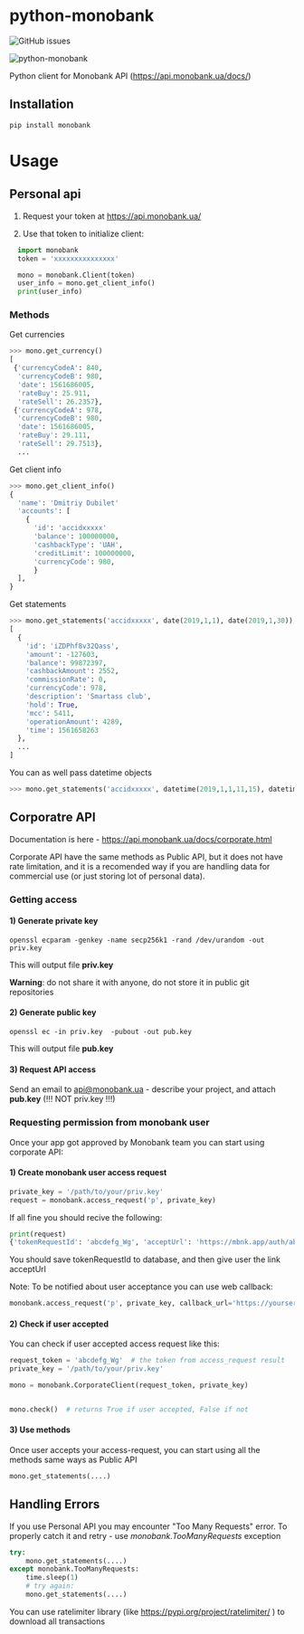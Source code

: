# python-monobank

![GitHub issues](https://img.shields.io/github/issues/vitalik/python-monobank)

![python-monobank](https://raw.githubusercontent.com/vitalik/python-monobank/master/docs/logo.png)

Python client for Monobank API (https://api.monobank.ua/docs/)

## Installation

```
pip install monobank
```


# Usage

## Personal api

1) Request your token at https://api.monobank.ua/

2) Use that token to initialize client:

```python
  import monobank
  token = 'xxxxxxxxxxxxxxx'

  mono = monobank.Client(token)
  user_info = mono.get_client_info()
  print(user_info)
```

### Methods

Get currencies

```python
>>> mono.get_currency()
[
 {'currencyCodeA': 840,
  'currencyCodeB': 980,
  'date': 1561686005,
  'rateBuy': 25.911,
  'rateSell': 26.2357},
 {'currencyCodeA': 978,
  'currencyCodeB': 980,
  'date': 1561686005,
  'rateBuy': 29.111,
  'rateSell': 29.7513},
  ...
```

Get client info

```python
>>> mono.get_client_info()
{
  'name': 'Dmitriy Dubilet'
  'accounts': [
    {
      'id': 'accidxxxxx'
      'balance': 100000000,
      'cashbackType': 'UAH',
      'creditLimit': 100000000,
      'currencyCode': 980,
      }
  ],
}

```


Get statements
```python
>>> mono.get_statements('accidxxxxx', date(2019,1,1), date(2019,1,30))
[
  {
    'id': 'iZDPhf8v32Qass',
    'amount': -127603,
    'balance': 99872397,
    'cashbackAmount': 2552,
    'commissionRate': 0,
    'currencyCode': 978,
    'description': 'Smartass club',
    'hold': True,
    'mcc': 5411,
    'operationAmount': 4289,
    'time': 1561658263
  },
  ...
]
```

You can as well pass datetime objects
```python
>>> mono.get_statements('accidxxxxx', datetime(2019,1,1,11,15), datetime(2019,1,2,11,15))
```




## Corporatre API

Documentation is here - https://api.monobank.ua/docs/corporate.html

Corporate API have the same methods as Public API, but it does not have rate limitation, and it is a recomended way if you are handling data for commercial use (or just storing lot of personal data).

### Getting access

#### 1) Generate private key

```
openssl ecparam -genkey -name secp256k1 -rand /dev/urandom -out priv.key
```

This will output file **priv.key** 

**Warning**: do not share it with anyone, do not store it in public git repositories

#### 2) Generate public key

```
openssl ec -in priv.key  -pubout -out pub.key
```

This will output file **pub.key** 

#### 3) Request API access 
Send an email to api@monobank.ua - describe your project, and attach **pub.key** (!!! NOT priv.key !!!)


### Requesting permission from monobank user

Once your app got approved by Monobank team you can start using corporate API:


#### 1) Create monobank user access request

```python
private_key = '/path/to/your/priv.key'
request = monobank.access_request('p', private_key)
```
If all fine you should recive the following:
```python
print(request)
{'tokenRequestId': 'abcdefg_Wg', 'acceptUrl': 'https://mbnk.app/auth/abcdefg_Wg'}
```

You should save tokenRequestId to database, and then give user the link acceptUrl

Note: To be notified about user acceptance you can use web callback:

```python
monobank.access_request('p', private_key, callback_url='https://yourserver.com/callback/')
```

#### 2) Check if user accepted

You can check if user accepted access request like this:


```python
request_token = 'abcdefg_Wg'  # the token from access_request result
private_key = '/path/to/your/priv.key'

mono = monobank.CorporateClient(request_token, private_key)


mono.check()  # returns True if user accepted, False if not

```


#### 3) Use methods

Once user accepts your access-request, you can start using all the methods same ways as Public API

```python
mono.get_statements(....)
```

## Handling Errors

If you use Personal API you may encounter "Too Many Requests" error. To properly catch it and retry - use *monobank.TooManyRequests* exception

```python
try:
    mono.get_statements(....)
except monobank.TooManyRequests:
    time.sleep(1)
    # try again:
    mono.get_statements(....)
```

You can use ratelimiter library (like https://pypi.org/project/ratelimiter/ ) to download all transactions
